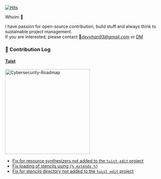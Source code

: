 [![Hits](https://hits.seeyoufarm.com/api/count/incr/badge.svg?url=https%3A%2F%2Fgithub.com%2Fdevyhan&count_bg=%23743DC8&title_bg=%23555555&icon=&icon_color=%23E7E7E7&title=Today&edge_flat=false)](https://hits.seeyoufarm.com)

Whoim 🤔

I have passion for open-source contribution, build stuff and always think to sustainable project management.  
If you are interested, please contact 📮*devyhan93@gmail.com* or 
<a href="https://twitter.com/messages/compose?recipient_id=devyhan93">
DM
</a>

<h3 align="left">
📘 Contribution Log
</h3>
<h4 align="left">
    <a href="https://github.com/devyhan?tab=overview&org=tuist">
    Tuist
    </a>
</h4>

<!-- Repo info cards - https://github.com/anuraghazra/github-readme-stats -->
<!-- Small repo cards (fork) - https://github.com/DenverCoder1/github-readme-stats -->
<p align="left">
  <a href="https://github.com/tuist/tuist">
  <img width="278" src="https://denvercoder1-github-readme-stats.vercel.app/api/pin/?username=tuist&repo=tuist&theme=react&bg_color=2d333b&title_color=6236ff&hide_border=true&icon_color=F8D866&show_icons=false" alt="Cybersecurity-Roadmap">
  </a>
</p>

- [Fix for resource synthesizers not added to the `tuist edit` project](https://github.com/tuist/tuist/pull/4822)
- [Fix loading of stencils using `{% extends %}`](https://github.com/tuist/tuist/pull/4844)
- [Fix for stencils directory not added to the `tuist edit` project](https://github.com/tuist/tuist/pull/4850)

